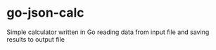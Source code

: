 # go-json-calc
Simple calculator written in Go reading data from input file and saving results to output file 
